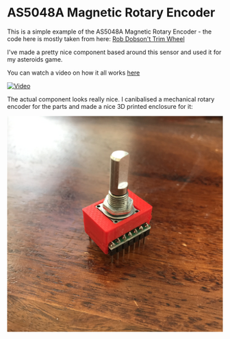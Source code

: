 # AS5048A Magnetic Rotary Encoder

This is a simple example of the AS5048A Magnetic Rotary Encoder - the code here is mostly taken from here: [Rob Dobson't Trim Wheel](https://github.com/robdobsn/TrimWheel/blob/master/Software/TrimWheelSWTeensy32/AS5048A.cpp)

I've made a pretty nice component based around this sensor and used it for my asteroids game.

You can watch a video on how it all works [here](https://www.youtube.com/watch?v=1UmqNF65rck)

[![Video](https://img.youtube.com/vi/1UmqNF65rck/0.jpg)](https://www.youtube.com/watch?v=1UmqNF65rck)

The actual component looks really nice. I canibalised a mechanical rotary encoder for the parts and made a nice 3D printed enclosure for it:

![Component](component.jpg)
